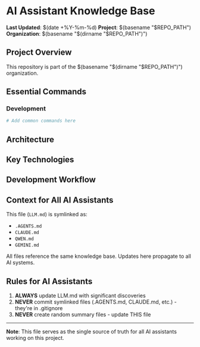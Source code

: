 # AI Assistant Knowledge Base

**Last Updated**: $(date +%Y-%m-%d)
**Project**: $(basename "$REPO_PATH")
**Organization**: $(basename "$(dirname "$REPO_PATH")")

## Project Overview

This repository is part of the $(basename "$(dirname "$REPO_PATH")") organization.

## Essential Commands

### Development
```bash
# Add common commands here
```

## Architecture

## Key Technologies

## Development Workflow

## Context for All AI Assistants

This file (`LLM.md`) is symlinked as:
- `.AGENTS.md`
- `CLAUDE.md`
- `QWEN.md`
- `GEMINI.md`

All files reference the same knowledge base. Updates here propagate to all AI systems.

## Rules for AI Assistants

1. **ALWAYS** update LLM.md with significant discoveries
2. **NEVER** commit symlinked files (.AGENTS.md, CLAUDE.md, etc.) - they're in .gitignore
3. **NEVER** create random summary files - update THIS file

---

**Note**: This file serves as the single source of truth for all AI assistants working on this project.
